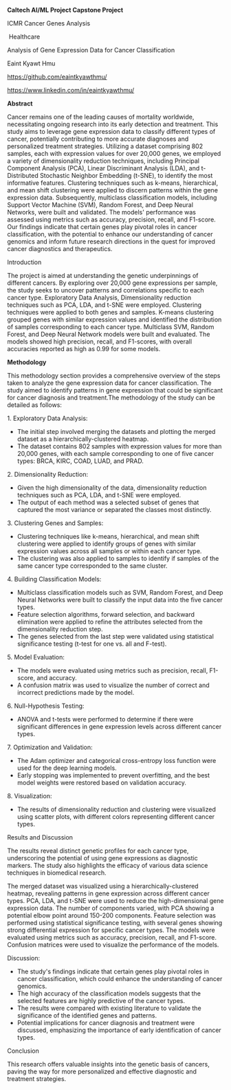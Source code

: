 **Caltech AI/ML Project Capstone Project**

ICMR Cancer Genes Analysis

 Healthcare

Analysis of Gene Expression Data for Cancer Classification

Eaint Kyawt Hmu

https://github.com/eaintkyawthmu/

https://www.linkedin.com/in/eaintkyawthmu/



**Abstract**

Cancer remains one of the leading causes of mortality worldwide, necessitating ongoing research into its early detection and treatment. This study aims to leverage gene expression data to classify different types of cancer, potentially contributing to more accurate diagnoses and personalized treatment strategies. Utilizing a dataset comprising 802 samples, each with expression values for over 20,000 genes, we employed a variety of dimensionality reduction techniques, including Principal Component Analysis (PCA), Linear Discriminant Analysis (LDA), and t-Distributed Stochastic Neighbor Embedding (t-SNE), to identify the most informative features. Clustering techniques such as k-means, hierarchical, and mean shift clustering were applied to discern patterns within the gene expression data. Subsequently, multiclass classification models, including Support Vector Machine (SVM), Random Forest, and Deep Neural Networks, were built and validated. The models' performance was assessed using metrics such as accuracy, precision, recall, and F1-score. Our findings indicate that certain genes play pivotal roles in cancer classification, with the potential to enhance our understanding of cancer genomics and inform future research directions in the quest for improved cancer diagnostics and therapeutics.



Introduction

The project is aimed at understanding the genetic underpinnings of different cancers. By exploring over 20,000 gene expressions per sample, the study seeks to uncover patterns and correlations specific to each cancer type. Exploratory Data Analysis, Dimensionality reduction techniques such as PCA, LDA, and t-SNE were employed. Clustering techniques were applied to both genes and samples. K-means clustering grouped genes with similar expression values and identified the distribution of samples corresponding to each cancer type. Multiclass SVM, Random Forest, and Deep Neural Network models were built and evaluated. The models showed high precision, recall, and F1-scores, with overall accuracies reported as high as 0.99 for some models.



**Methodology**

This methodology section provides a comprehensive overview of the steps taken to analyze the gene expression data for cancer classification. The study aimed to identify patterns in gene expression that could be significant for cancer diagnosis and treatment.The methodology of the study can be detailed as follows:

1\. Exploratory Data Analysis:

- The initial step involved merging the datasets and plotting the merged dataset as a hierarchically-clustered heatmap.
- The dataset contains 802 samples with expression values for more than 20,000 genes, with each sample corresponding to one of five cancer types: BRCA, KIRC, COAD, LUAD, and PRAD.

2\. Dimensionality Reduction:

- Given the high dimensionality of the data, dimensionality reduction techniques such as PCA, LDA, and t-SNE were employed.
- The output of each method was a selected subset of genes that captured the most variance or separated the classes most distinctly.

3\. Clustering Genes and Samples:

- Clustering techniques like k-means, hierarchical, and mean shift clustering were applied to identify groups of genes with similar expression values across all samples or within each cancer type.
- The clustering was also applied to samples to identify if samples of the same cancer type corresponded to the same cluster.

4\. Building Classification Models:

- Multiclass classification models such as SVM, Random Forest, and Deep Neural Networks were built to classify the input data into the five cancer types.
- Feature selection algorithms, forward selection, and backward elimination were applied to refine the attributes selected from the dimensionality reduction step.
- The genes selected from the last step were validated using statistical significance testing (t-test for one vs. all and F-test).

5\. Model Evaluation:

- The models were evaluated using metrics such as precision, recall, F1-score, and accuracy.
- A confusion matrix was used to visualize the number of correct and incorrect predictions made by the model.

6\. Null-Hypothesis Testing:

- ANOVA and t-tests were performed to determine if there were significant differences in gene expression levels across different cancer types.

7\. Optimization and Validation:

- The Adam optimizer and categorical cross-entropy loss function were used for the deep learning models.
- Early stopping was implemented to prevent overfitting, and the best model weights were restored based on validation accuracy.

8\. Visualization:

- The results of dimensionality reduction and clustering were visualized using scatter plots, with different colors representing different cancer types.

Results and Discussion

The results reveal distinct genetic profiles for each cancer type, underscoring the potential of using gene expressions as diagnostic markers. The study also highlights the efficacy of various data science techniques in biomedical research.

The merged dataset was visualized using a hierarchically-clustered heatmap, revealing patterns in gene expression across different cancer types. PCA, LDA, and t-SNE were used to reduce the high-dimensional gene expression data. The number of components varied, with PCA showing a potential elbow point around 150-200 components. Feature selection was performed using statistical significance testing, with several genes showing strong differential expression for specific cancer types. The models were evaluated using metrics such as accuracy, precision, recall, and F1-score. Confusion matrices were used to visualize the performance of the models.

Discussion:

- The study's findings indicate that certain genes play pivotal roles in cancer classification, which could enhance the understanding of cancer genomics.
- The high accuracy of the classification models suggests that the selected features are highly predictive of the cancer types.
- The results were compared with existing literature to validate the significance of the identified genes and patterns.
- Potential implications for cancer diagnosis and treatment were discussed, emphasizing the importance of early identification of cancer types.

Conclusion

This research offers valuable insights into the genetic basis of cancers, paving the way for more personalized and effective diagnostic and treatment strategies.

